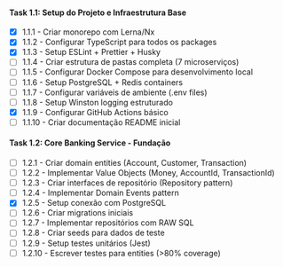 #### **Task 1.1: Setup do Projeto e Infraestrutura Base**
- [X] 1.1.1 - Criar monorepo com Lerna/Nx
- [X] 1.1.2 - Configurar TypeScript para todos os packages
- [X] 1.1.3 - Setup ESLint + Prettier + Husky
- [ ] 1.1.4 - Criar estrutura de pastas completa (7 microserviços)
- [ ] 1.1.5 - Configurar Docker Compose para desenvolvimento local
- [ ] 1.1.6 - Setup PostgreSQL + Redis containers
- [ ] 1.1.7 - Configurar variáveis de ambiente (.env files)
- [ ] 1.1.8 - Setup Winston logging estruturado
- [X] 1.1.9 - Configurar GitHub Actions básico
- [ ] 1.1.10 - Criar documentação README inicial

#### **Task 1.2: Core Banking Service - Fundação**
- [ ] 1.2.1 - Criar domain entities (Account, Customer, Transaction)
- [ ] 1.2.2 - Implementar Value Objects (Money, AccountId, TransactionId)
- [ ] 1.2.3 - Criar interfaces de repositório (Repository pattern)
- [ ] 1.2.4 - Implementar Domain Events pattern
- [X] 1.2.5 - Setup conexão com PostgreSQL 
- [ ] 1.2.6 - Criar migrations iniciais
- [ ] 1.2.7 - Implementar repositórios com RAW SQL
- [ ] 1.2.8 - Criar seeds para dados de teste
- [ ] 1.2.9 - Setup testes unitários (Jest)
- [ ] 1.2.10 - Escrever testes para entities (>80% coverage)
